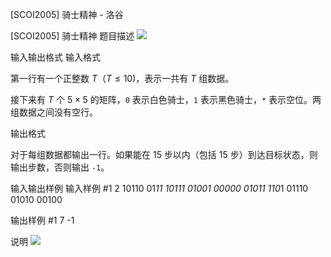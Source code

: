 



[SCOI2005] 骑士精神 - 洛谷














[SCOI2005] 骑士精神
题目描述
![](https://cdn.luogu.com.cn/upload/pic/1389.png)

输入输出格式
输入格式

第一行有一个正整数 $T$（$T \le 10$)，表示一共有 $T$ 组数据。

接下来有 $T$ 个 $5 \times 5$ 的矩阵，`0` 表示白色骑士，`1` 表示黑色骑士，`*` 表示空位。两组数据之间没有空行。

输出格式

对于每组数据都输出一行。如果能在 $15$ 步以内（包括 $15$ 步）到达目标状态，则输出步数，否则输出 `-1`。

输入输出样例
输入样例 #1
2
10110
01*11
10111
01001
00000
01011
110*1
01110
01010
00100

输出样例 #1
7
-1

说明
![](https://cdn.luogu.com.cn/upload/pic/1390.png)







